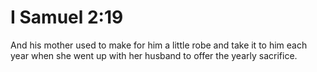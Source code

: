 # I Samuel 2:19

And his mother used to make for him a little robe and take it to him each year when she went up with her husband to offer the yearly sacrifice.
